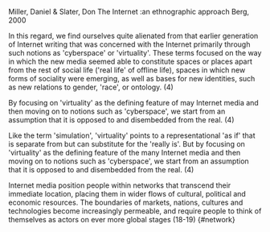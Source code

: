 ﻿Miller, Daniel & Slater, Don  The Internet :an ethnographic approach  Berg, 2000

In this regard, we find ourselves quite alienated from that earlier generation of Internet writing that was concerned with the Internet primarily through such notions as 'cyberspace' or 'virtuality'. These terms focused on the way in which the new media seemed able to constitute spaces or places apart from the rest of social life ('real life' of offline life), spaces in which new forms of sociality were emerging, as well as bases for new identities, such as new relations to gender, 'race', or ontology. (4)

By focusing on 'virtuality' as the defining feature of may Internet media and then moving on to notions such as 'cyberspace', we start from an assumption that it is opposed to and disembedded from the real. (4)

Like the term 'simulation', 'virtuality' points to a representational 'as if' that is separate from but can substitute for the 'really is'. But by focusing on 'virtuality' as the defining feature of the many Internet media and then moving on to notions such as 'cyberspace', we start from an assumption that it is opposed to and disembedded from the real. (4)

Internet media position people within networks that transcend their immediate location, placing them in wider flows of cultural, political and economic resources. The boundaries of markets, nations, cultures and technologies become increasingly permeable, and require people to think of themselves as actors on ever more global stages (18-19) {#network}

